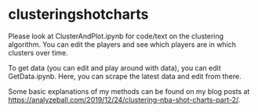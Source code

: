 # clusteringshotcharts
Please look at ClusterAndPlot.ipynb for code/text on the clustering algorithm. You can edit the players and see which players are in which clusters over time. 

To get data (you can edit and play around with data), you can edit GetData.ipynb. Here, you can scrape the latest data and edit from there.

Some basic explanations of my methods can be found on my blog posts at https://analyzeball.com/2019/12/24/clustering-nba-shot-charts-part-2/.
